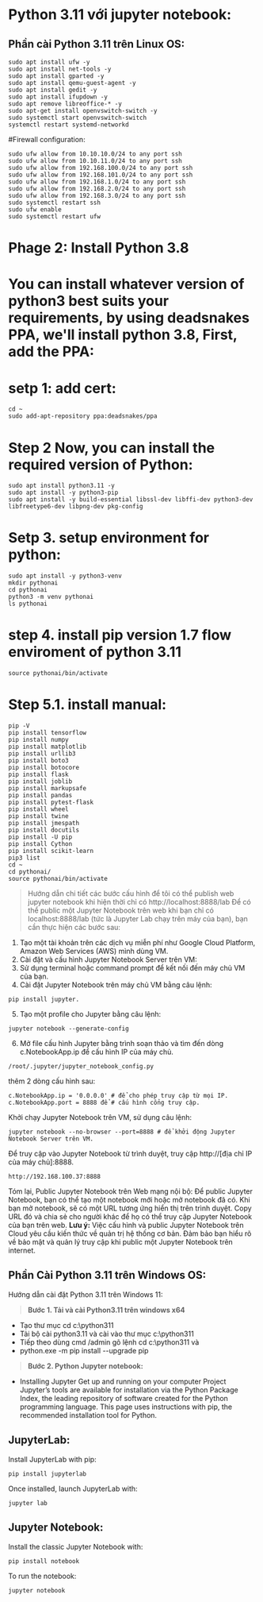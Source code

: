 # Python 3.11 với jupyter notebook:
## Phần cài Python 3.11 trên Linux OS:
```
sudo apt install ufw -y
sudo apt install net-tools -y
sudo apt install gparted -y
sudo apt install qemu-guest-agent -y
sudo apt install gedit -y
sudo apt install ifupdown -y
sudo apt remove libreoffice-* -y
sudo apt-get install openvswitch-switch -y
sudo systemctl start openvswitch-switch
systemctl restart systemd-networkd
```
#Firewall configuration:
```
sudo ufw allow from 10.10.10.0/24 to any port ssh 
sudo ufw allow from 10.10.11.0/24 to any port ssh
sudo ufw allow from 192.168.100.0/24 to any port ssh
sudo ufw allow from 192.168.101.0/24 to any port ssh
sudo ufw allow from 192.168.1.0/24 to any port ssh 
sudo ufw allow from 192.168.2.0/24 to any port ssh  
sudo ufw allow from 192.168.3.0/24 to any port ssh
sudo systemctl restart ssh
sudo ufw enable 
sudo systemctl restart ufw
```
#####
# Phage 2: Install Python 3.8
# You can install whatever version of python3 best suits your requirements, by using deadsnakes PPA, we'll install python 3.8, First, add the PPA:
# setp 1: add cert:
```
cd ~
sudo add-apt-repository ppa:deadsnakes/ppa
```
# Step 2 Now, you can install the required version of Python:
```
sudo apt install python3.11 -y
sudo apt install -y python3-pip
sudo apt install -y build-essential libssl-dev libffi-dev python3-dev libfreetype6-dev libpng-dev pkg-config
```
# Setp 3. setup environment for python:
```
sudo apt install -y python3-venv
mkdir pythonai
cd pythonai
python3 -m venv pythonai
ls pythonai
```
# step 4. install pip version 1.7 flow enviroment of python 3.11
```
source pythonai/bin/activate
```
# Step 5.1. install manual:
```
pip -V
pip install tensorflow
pip install numpy
pip install matplotlib
pip install urllib3
pip install boto3
pip install botocore
pip install flask
pip install joblib
pip install markupsafe
pip install pandas
pip install pytest-flask
pip install wheel
pip install twine
pip install jmespath
pip install docutils
pip install -U pip
pip install Cython
pip install scikit-learn
pip3 list
cd ~
cd pythonai/
source pythonai/bin/activate
```

> Hướng dẫn chi tiết các bước cấu hình để tôi có thể publish web jupyter notebook khi hiện thời chỉ có http://localhost:8888/lab
Để có thể public một Jupyter Notebook trên web khi bạn chỉ có localhost:8888/lab (tức là Jupyter Lab chạy trên máy của bạn), 
bạn cần thực hiện các bước sau:

1. Tạo một tài khoản trên các dịch vụ miễn phí như Google Cloud Platform, Amazon Web Services (AWS) mình dùng VM.
2. Cài đặt và cấu hình Jupyter Notebook Server trên VM:
3. Sử dụng terminal hoặc command prompt để kết nối đến máy chủ VM của bạn.
4. Cài đặt Jupyter Notebook trên máy chủ VM bằng câu lệnh: 
```
pip install jupyter.
```
5. Tạo một profile cho Jupyter bằng câu lệnh: 
```
jupyter notebook --generate-config
```

6. Mở file cấu hình Jupyter bằng trình soạn thảo và tìm đến dòng c.NotebookApp.ip để cấu hình IP của máy chủ.
```
/root/.jupyter/jupyter_notebook_config.py
```
thêm 2 dòng cấu hình sau:
```
c.NotebookApp.ip = '0.0.0.0' # để cho phép truy cập từ mọi IP.
c.NotebookApp.port = 8888 để # cấu hình cổng truy cập.
```

Khởi chạy Jupyter Notebook trên VM, sử dụng câu lệnh:
```
jupyter notebook --no-browser --port=8888 # để khởi động Jupyter Notebook Server trên VM.
```
Để truy cập vào Jupyter Notebook từ trình duyệt, truy cập http://[địa chỉ IP của máy chủ]:8888.
```
http://192.168.100.37:8888
```

Tóm lại, Public Jupyter Notebook trên Web mạng nội bộ:
Để public Jupyter Notebook, bạn có thể tạo một notebook mới hoặc mở notebook đã có.
Khi bạn mở notebook, sẽ có một URL tương ứng hiển thị trên trình duyệt.
Copy URL đó và chia sẻ cho người khác để họ có thể truy cập Jupyter Notebook của bạn trên web.
**Lưu ý:** Việc cấu hình và public Jupyter Notebook trên Cloud yêu cầu kiến thức về quản trị hệ thống cơ bản. Đảm bảo bạn hiểu rõ về bảo mật và quản lý truy cập khi public một Jupyter Notebook trên internet.


## Phần Cài Python 3.11 trên Windows OS:
Hướng dẫn cài đặt Python 3.11 trên Windows 11:
> **Bước 1. Tải và cài Python3.11 trên windows x64**
- Tạo thư mục cd c:\python311
- Tải bộ cài python3.11 và cài vào thư mục c:\python311
- Tiếp theo dùng cmd /admin gõ lệnh cd c:\python311 và
- python.exe -m pip install --upgrade pip

> **Bước 2. Python Jupyter notebook:**

- Installing Jupyter
Get up and running on your computer
Project Jupyter’s tools are available for installation via the Python Package Index, the leading repository of software created for the Python programming language.
This page uses instructions with pip, the recommended installation tool for Python.

## JupyterLab:
Install JupyterLab with pip:
```
pip install jupyterlab
```
Once installed, launch JupyterLab with:
```
jupyter lab
```

## Jupyter Notebook:
Install the classic Jupyter Notebook with:
```
pip install notebook
```
To run the notebook:
```
jupyter notebook
```
